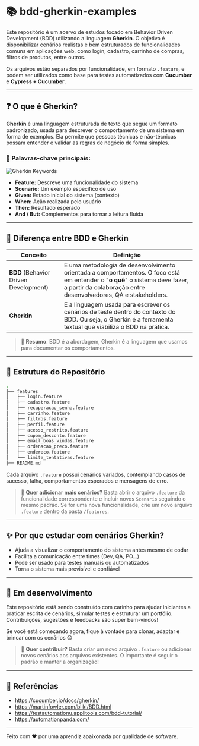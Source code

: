 # :books: bdd-gherkin-examples

Este repositório é um acervo de estudos focado em Behavior Driven Development (BDD) utilizando a linguagem **Gherkin**. O objetivo é disponibilizar cenários realistas e bem estruturados de funcionalidades comuns em aplicações web, como login, cadastro, carrinho de compras, filtros de produtos, entre outros. 

Os arquivos estão separados por funcionalidade, em formato `.feature`, e podem ser utilizados como base para testes automatizados com **Cucumber** e **Cypress + Cucumber**.

---

## :question: O que é Gherkin?

**Gherkin** é uma linguagem estruturada de texto que segue um formato padronizado, usada para descrever o comportamento de um sistema em forma de exemplos. Ela permite que pessoas técnicas e não-técnicas possam entender e validar as regras de negócio de forma simples.

### :key: Palavras-chave principais:

![Gherkin Keywords](https://miro.medium.com/v2/resize:fit:828/format:webp/1*jUv3tJzUeYwoVuWYyAYLRA.png)

- **Feature:** Descreve uma funcionalidade do sistema
- **Scenario:** Um exemplo específico de uso
- **Given:** Estado inicial do sistema (contexto)
- **When:** Ação realizada pelo usuário
- **Then:** Resultado esperado
- **And / But:** Complementos para tornar a leitura fluida

---

## :thinking: Diferença entre BDD e Gherkin

| Conceito | Definição |
|---------|-----------|
| **BDD** (Behavior Driven Development) | É uma metodologia de desenvolvimento orientada a comportamentos. O foco está em entender o "**o quê**" o sistema deve fazer, a partir da colaboração entre desenvolvedores, QA e stakeholders. |
| **Gherkin** | É a linguagem usada para escrever os cenários de teste dentro do contexto do BDD. Ou seja, o Gherkin é a ferramenta textual que viabiliza o BDD na prática. |

> 🌟 **Resumo**: BDD é a abordagem, Gherkin é a linguagem que usamos para documentar os comportamentos.

---

## :open_file_folder: Estrutura do Repositório

```bash
.
├── features
│   ├── login.feature
│   ├── cadastro.feature
│   ├── recuperacao_senha.feature
│   ├── carrinho.feature
│   ├── filtros.feature
│   ├── perfil.feature
│   ├── acesso_restrito.feature
│   ├── cupom_desconto.feature
│   ├── email_boas_vindas.feature
│   ├── ordenacao_preco.feature
│   ├── endereco.feature
│   └── limite_tentativas.feature
├── README.md
```

Cada arquivo `.feature` possui cenários variados, contemplando casos de sucesso, falha, comportamentos esperados e mensagens de erro.

> 🔄 **Quer adicionar mais cenários?** Basta abrir o arquivo `.feature` da funcionalidade correspondente e incluir novos `Scenario` seguindo o mesmo padrão. Se for uma nova funcionalidade, crie um novo arquivo `.feature` dentro da pasta `/features`.

---

## :sparkles: Por que estudar com cenários Gherkin?

- Ajuda a visualizar o comportamento do sistema antes mesmo de codar
- Facilita a comunicação entre times (Dev, QA, PO...)
- Pode ser usado para testes manuais ou automatizados
- Torna o sistema mais previsível e confiável

---

## :construction: Em desenvolvimento

Este repositório está sendo construído com carinho para ajudar iniciantes a praticar escrita de cenários, simular testes e estruturar um portfólio. Contribuições, sugestões e feedbacks são super bem-vindos! 

Se você está começando agora, fique à vontade para clonar, adaptar e brincar com os cenários :blush:

> 🧩 **Quer contribuir?** Basta criar um novo arquivo `.feature` ou adicionar novos cenários aos arquivos existentes. O importante é seguir o padrão e manter a organização!

---

## :link: Referências

- https://cucumber.io/docs/gherkin/
- https://martinfowler.com/bliki/BDD.html
- https://testautomationu.applitools.com/bdd-tutorial/
- https://automationpanda.com/

---

Feito com :heart: por uma aprendiz apaixonada por qualidade de software.



